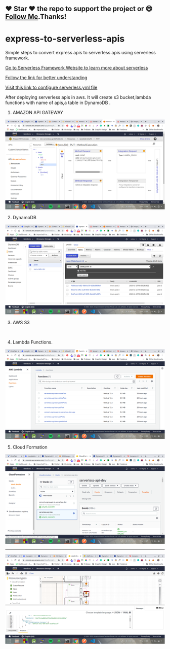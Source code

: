 ## :heart: Star :heart: the repo to support the project or :smile:[Follow Me](https://github.com/harsh6768).Thanks!

# express-to-serverless-apis
Simple steps to convert express apis to serverless apis using serverless framework.

[Go to Serverless Framework Website to learn more about serverless ](https://serverless.com/framework/docs/getting-started/)

[Follow the link for better understanding](https://serverless.com/blog/serverless-express-rest-api/)

[Visit this link to configure serverless.yml file](https://serverless.com/framework/docs/providers/aws/guide/resources/)



After deploying serverless apis in aws. It will create s3 bucket,lambda functions with name of apis,a table in DynamoDB .

1. AMAZON API GATEWAY

 <img src="https://github.com/harsh6768/serverless-apis-aws/blob/master/Images/Screenshot%20from%202020-01-16%2011-19-48.png" alt="">

2. DynamoDB

  <img src="https://github.com/harsh6768/serverless-apis-aws/blob/master/Images/Screenshot%20from%202020-01-16%2011-20-55.png" alt="">

3. AWS S3

   <img src="https://github.com/harsh6768/serverless-apis-aws/blob/master/Images/Screenshot%20from%202020-01-16%2011-21-
37.png" alt="">

4. Lambda Functions.

 <img src="https://github.com/harsh6768/serverless-apis-aws/blob/master/Images/Screenshot%20from%202020-01-16%2011-22-01.png" alt="">
 
5. Cloud Formation

 <img src="https://github.com/harsh6768/serverless-apis-aws/blob/master/Images/Screenshot%20from%202020-01-16%2011-47-00.png" alt="">
 
 
 ---------------------------------------------------------------------------------------------------------------------------
 
 
 
 
<img src="https://github.com/harsh6768/serverless-apis-aws/blob/master/Images/Screenshot%20from%202020-01-16%2011-50-53.png" alt="">
     
